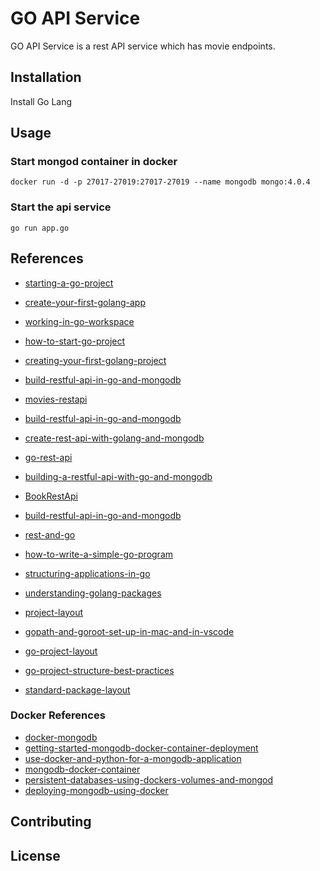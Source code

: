 # GO API Service

GO API Service is a rest API service which has movie endpoints.

## Installation
Install Go Lang

## Usage

### Start mongod container in docker
```
docker run -d -p 27017-27019:27017-27019 --name mongodb mongo:4.0.4
```

### Start the api service
```
go run app.go
```


## References

* [starting-a-go-project](https://www.wolfe.id.au/2020/03/10/starting-a-go-project/)

* [create-your-first-golang-app](https://hackersandslackers.com/create-your-first-golang-app/)

* [working-in-go-workspace](https://medium.com/rungo/working-in-go-workspace-3b0576e0534a)

* [how-to-start-go-project](https://boyter.org/posts/how-to-start-go-project-2018/)

* [creating-your-first-golang-project](https://www.mindbowser.com/creating-your-first-golang-project/)

* [build-restful-api-in-go-and-mongodb](https://dzone.com/articles/build-restful-api-in-go-and-mongodb)

* [movies-restapi](https://github.com/mlabouardy/movies-restapi)

* [build-restful-api-in-go-and-mongodb](https://infrastacklabs.wordpress.com/2018/05/18/build-restful-api-in-go-and-mongodb/)

* [create-rest-api-with-golang-and-mongodb](https://medium.com/@faygun89/create-rest-api-with-golang-and-mongodb-d38d2e1d9714)

* [go-rest-api](https://github.com/faygun/go-rest-api)

* [building-a-restful-api-with-go-and-mongodb](https://medium.com/better-programming/building-a-restful-api-with-go-and-mongodb-93e59cbbee88)

* [BookRestApi](https://github.com/farukismailoglu/BookRestApi)

* [build-restful-api-in-go-and-mongodb](https://hackernoon.com/build-restful-api-in-go-and-mongodb-5e7f2ec4be94)

* [rest-and-go](https://github.com/brainbreaker/rest-and-go)

* [how-to-write-a-simple-go-program](https://medium.com/rungo/how-to-write-a-simple-go-program-13fd104f3018)

* [structuring-applications-in-go](https://medium.com/@benbjohnson/structuring-applications-in-go-3b04be4ff091)

* [understanding-golang-packages](https://thenewstack.io/understanding-golang-packages)

* [project-layout](https://github.com/golang-standards/project-layout)

* [gopath-and-goroot-set-up-in-mac-and-in-vscode](https://medium.com/@krisma/gopath-and-goroot-set-up-in-mac-and-in-vscode-cf86d8503e57)

* [go-project-layout](https://medium.com/golang-learn/go-project-layout-e5213cdcfaa2)

* [go-project-structure-best-practices](https://tutorialedge.net/golang/go-project-structure-best-practices/)

* [standard-package-layout](https://medium.com/@benbjohnson/standard-package-layout-7cdbc8391fc1#.ds38va3pp)

### Docker References
* [docker-mongodb](https://phoenixnap.com/kb/docker-mongodb)
* [getting-started-mongodb-docker-container-deployment](https://www.thepolyglotdeveloper.com/2019/01/getting-started-mongodb-docker-container-deployment/)
* [use-docker-and-python-for-a-mongodb-application](https://kb.objectrocket.com/mongo-db/use-docker-and-python-for-a-mongodb-application-1046)
* [mongodb-docker-container](https://www.bmc.com/blogs/mongodb-docker-container/)
* [persistent-databases-using-dockers-volumes-and-mongod](https://medium.com/better-programming/persistent-databases-using-dockers-volumes-and-mongodb-9ac284c25b39)
* [deploying-mongodb-using-docker](https://severalnines.com/database-blog/deploying-mongodb-using-docker)

## Contributing

## License